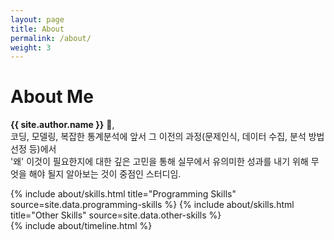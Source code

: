 ```yaml
---
layout: page
title: About
permalink: /about/
weight: 3
---
```


# **About Me**

**{{ site.author.name }}** :wave:,<br>
코딩, 모델링, 복잡한 통계분석에 앞서 그 이전의 과정(문제인식, 데이터 수집, 분석 방법 선정 등)에서 <br/>
'왜' 이것이 필요한지에 대한 깊은 고민을 통해 실무에서 유의미한 성과를 내기 위해 무엇을 해야 될지 알아보는 것이 중점인 스터디임.

<div class="row">
{% include about/skills.html title="Programming Skills" source=site.data.programming-skills %}
{% include about/skills.html title="Other Skills" source=site.data.other-skills %}
</div>

<div class="row">
{% include about/timeline.html %}
</div>
